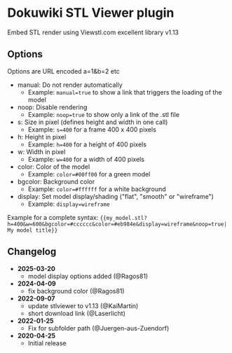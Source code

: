 # Dokuwiki STL Viewer plugin


Embed STL render using Viewstl.com excellent library v1.13

## Options

Options are URL encoded a=1&b=2 etc

- manual: Do not render automatically
  - Example: ``manual=true`` to show a link that triggers the loading of the model
- noop: Disable rendering
  - Example: ``noop=true`` to show only a link of the .stl file
- s: Size in pixel (defines height and width in one call)
  - Example: ``s=400`` for a frame 400 x 400 pixels
- h: Height in pixel
  - Example: ``h=400`` for a height of 400 pixels
- w: Width in pixel
  - Example: ``w=400`` for a width of 400 pixels
- color: Color of the model
  - Example: ``color=#00ff00`` for a green model
- bgcolor: Background color
  - Example: ``color=#ffffff`` for a white background
- display: Set model display/shading ("flat", "smooth" or "wireframe")
  - Example: ``display=wireframe``

Example for a complete syntax: ``{{my_model.stl?h=400&w=600&bgcolor=#cccccc&color=#eb984e&display=wireframe&noop=true|My model title}}``

## Changelog

* **2025-03-20**
  * model display options added (@Ragos81)
* **2024-04-09**
  * fix background color (@Ragos81)
* **2022-09-07**
  * update stlviewer to v1.13 (@KaiMartin)
  * short download link (@Laserlicht)
* **2022-01-25**
  * Fix for subfolder path (@Juergen-aus-Zuendorf)
* **2020-04-25**
  * Initial release
